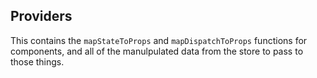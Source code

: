 ## Providers

This contains the `mapStateToProps` and `mapDispatchToProps` functions for components, and all of the 
manulpulated data from the store to pass to those things.

